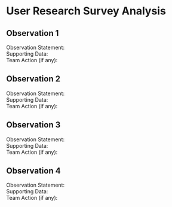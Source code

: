 # User Research Survey Analysis

## Observation 1
  Observation Statement:  \
  Supporting Data:   \
  Team Action (if any):  

## Observation 2
  Observation Statement:  \
  Supporting Data:  \
  Team Action (if any):

## Observation 3
  Observation Statement:  \
  Supporting Data:  \
  Team Action (if any):

## Observation 4
  Observation Statement: \
  Supporting Data:  \
  Team Action (if any):
